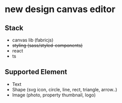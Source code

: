 new design canvas editor
===


## Stack

- canvas lib (fabricjs)
- ~~styling (sass/styled-components)~~
- react
- ts

## Supported Element

- Text
- Shape (svg icon, circle, line, rect, triangle, arrow..)
- Image (photo, property thumbnail, logo)